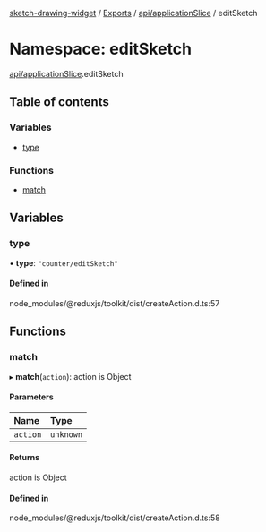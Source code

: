 [sketch-drawing-widget](../README.md) / [Exports](../modules.md) / [api/applicationSlice](api_applicationSlice.md) / editSketch

# Namespace: editSketch

[api/applicationSlice](api_applicationSlice.md).editSketch

## Table of contents

### Variables

- [type](api_applicationSlice.editSketch.md#type)

### Functions

- [match](api_applicationSlice.editSketch.md#match)

## Variables

### type

• **type**: ``"counter/editSketch"``

#### Defined in

node_modules/@reduxjs/toolkit/dist/createAction.d.ts:57

## Functions

### match

▸ **match**(`action`): action is Object

#### Parameters

| Name | Type |
| :------ | :------ |
| `action` | `unknown` |

#### Returns

action is Object

#### Defined in

node_modules/@reduxjs/toolkit/dist/createAction.d.ts:58
